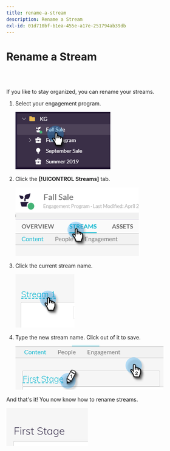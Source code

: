 ```yaml
---
title: rename-a-stream
description: Rename a Stream
exl-id: 01d710bf-b1ea-455e-a17e-251794ab39db
---
```

# Rename a Stream

<br>&nbsp;

If you like to stay organized, you can rename your streams.

1. Select your engagement program.

   ![Image One](/help/sky/assets/engagement-programs/rename-a-stream/rename-a-stream-1.png)

1. Click the **[!UICONTROL Streams]** tab.

   ![Image Two](/help/sky/assets/engagement-programs/rename-a-stream/rename-a-stream-2.png)

1. Click the current stream name.

   ![Image Three](/help/sky/assets/engagement-programs/rename-a-stream/rename-a-stream-3.png)

1. Type the new stream name. Click out of it to save.

   ![Image Four](/help/sky/assets/engagement-programs/rename-a-stream/rename-a-stream-4.png)

And that's it! You now know how to rename streams.

   ![Image Five](/help/sky/assets/engagement-programs/rename-a-stream/rename-a-stream-5.png)
